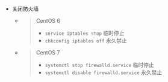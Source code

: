 






- 关闭防火墙
    - > CentOS 6
        > - `service iptables stop`     临时停止
        > - `chkconfig iptables off`    永久禁止
    - > CentOS 7
        > - `systemctl stop firewalld.service`  临时停止
        > - `systemctl disable firewalld.service`   永久禁止




